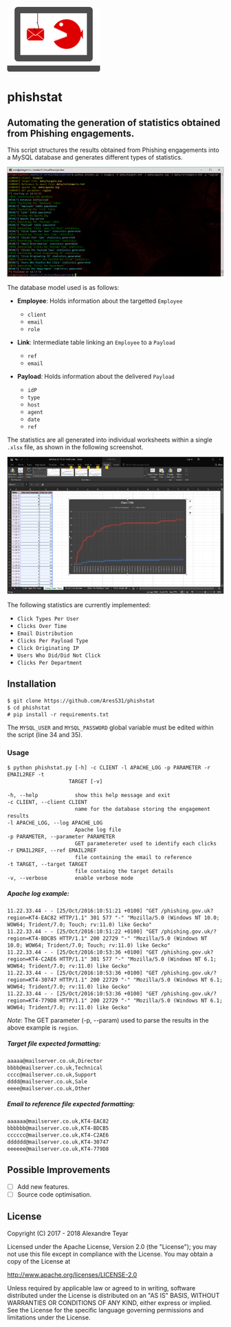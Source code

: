 ![phishstat](images/phishstat.png)
# phishstat
## Automating the generation of statistics obtained from Phishing engagements.

This script structures the results obtained from Phishing engagements into a MySQL database and generates different types of statistics.

![example](images/example.png)

The database model used is as follows:
* **Employee**: Holds information about the targetted `Employee` 
  * `client`
  * `email`
  * `role`

* **Link**: Intermediate table linking an `Employee` to a `Payload`
  * `ref`
  * `email`

* **Payload**: Holds information about the delivered `Payload` 
  * `idP`
  * `type`
  * `host`
  * `agent`
  * `date`
  * `ref`

The statistics are all generated into individual worksheets within a single `.xlsx` file, as shown in the following screenshot.
 
![example1](images/example1.png)

The following statistics are currently implemented:
* `Click Types Per User`
* `Clicks Over Time`
* `Email Distribution`
* `Clicks Per Payload Type`
* `Click Originating IP`
* `Users Who Did/Did Not Click`
* `Clicks Per Department`

## Installation
```
$ git clone https://github.com/AresS31/phishstat
$ cd phishstat
# pip install -r requirements.txt
```
The `MYSQL_USER` and `MYSQL_PASSWORD` global variable must be edited  within the script (line 34 and 35).

### Usage
```
$ python phishstat.py [-h] -c CLIENT -l APACHE_LOG -p PARAMETER -r EMAIL2REF -t
                    TARGET [-v]

-h, --help            show this help message and exit
-c CLIENT, --client CLIENT
                      name for the database storing the engagement results
-l APACHE_LOG, --log APACHE_LOG
                      Apache log file
-p PARAMETER, --parameter PARAMETER
                      GET parametereter used to identify each clicks
-r EMAIL2REF, --ref EMAIL2REF
                      file containing the email to reference
-t TARGET, --target TARGET
                      file containg the target details
-v, --verbose         enable verbose mode
```
##### Apache log example:
```
11.22.33.44 - - [25/Oct/2016:10:51:21 +0100] "GET /phishing.gov.uk?region=KT4-EAC82 HTTP/1.1" 301 577 "-" "Mozilla/5.0 (Windows NT 10.0; WOW64; Trident/7.0; Touch; rv:11.0) like Gecko"
11.22.33.44 - - [25/Oct/2016:10:51:22 +0100] "GET /phishing.gov.uk/?region=KT4-BDCB5 HTTP/1.1" 200 22729 "-" "Mozilla/5.0 (Windows NT 10.0; WOW64; Trident/7.0; Touch; rv:11.0) like Gecko"
11.22.33.44 - - [25/Oct/2016:10:53:36 +0100] "GET /phishing.gov.uk?region=KT4-C2AE6 HTTP/1.1" 301 577 "-" "Mozilla/5.0 (Windows NT 6.1; WOW64; Trident/7.0; rv:11.0) like Gecko"
11.22.33.44 - - [25/Oct/2016:10:53:36 +0100] "GET /phishing.gov.uk/?region=KT4-30747 HTTP/1.1" 200 22729 "-" "Mozilla/5.0 (Windows NT 6.1; WOW64; Trident/7.0; rv:11.0) like Gecko"
11.22.33.44 - - [25/Oct/2016:10:53:36 +0100] "GET /phishing.gov.uk/?region=KT4-779D8 HTTP/1.1" 200 22729 "-" "Mozilla/5.0 (Windows NT 6.1; WOW64; Trident/7.0; rv:11.0) like Gecko"         
```

*Note*: The GET parameter (-p, --param) used to parse the results in the above example is `region`.

##### Target file expected formatting:
```
aaaaa@mailserver.co.uk,Director
bbbb@mailserver.co.uk,Technical
cccc@mailserver.co.uk,Support
dddd@mailserver.co.uk,Sale
eeee@mailserver.co.uk,Other
```

##### Email to reference file expected formatting:
```
aaaaaa@mailserver.co.uk,KT4-EAC82
bbbbbb@mailserver.co.uk,KT4-BDCB5
cccccc@mailserver.co.uk,KT4-C2AE6
dddddd@mailserver.co.uk,KT4-30747
eeeeee@mailserver.co.uk,KT4-779D8
```

## Possible Improvements
- [ ] Add new features.
- [ ] Source code optimisation.

## License
Copyright (C) 2017 - 2018 Alexandre Teyar

Licensed under the Apache License, Version 2.0 (the "License");
you may not use this file except in compliance with the License.
You may obtain a copy of the License at

<http://www.apache.org/licenses/LICENSE-2.0>

Unless required by applicable law or agreed to in writing, software
distributed under the License is distributed on an "AS IS" BASIS,
WITHOUT WARRANTIES OR CONDITIONS OF ANY KIND, either express or implied.
See the License for the specific language governing permissions and
limitations under the License.
